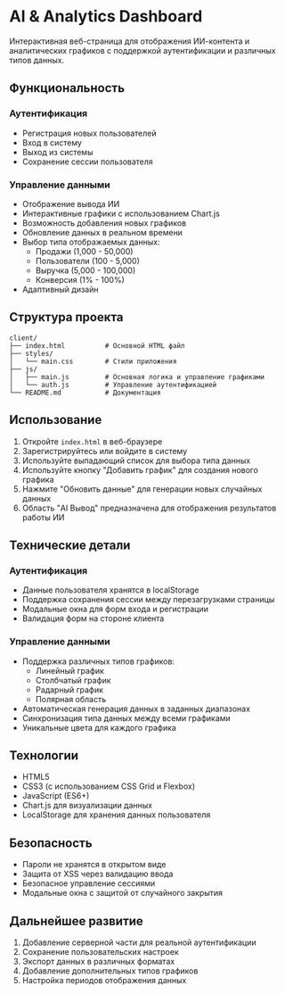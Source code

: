 # AI & Analytics Dashboard

Интерактивная веб-страница для отображения ИИ-контента и аналитических графиков с поддержкой аутентификации и различных типов данных.

## Функциональность

### Аутентификация
- Регистрация новых пользователей
- Вход в систему
- Выход из системы
- Сохранение сессии пользователя

### Управление данными
- Отображение вывода ИИ
- Интерактивные графики с использованием Chart.js
- Возможность добавления новых графиков
- Обновление данных в реальном времени
- Выбор типа отображаемых данных:
  - Продажи (1,000 - 50,000)
  - Пользователи (100 - 5,000)
  - Выручка (5,000 - 100,000)
  - Конверсия (1% - 100%)
- Адаптивный дизайн

## Структура проекта

```
client/
├── index.html          # Основной HTML файл
├── styles/
│   └── main.css        # Стили приложения
├── js/
│   ├── main.js         # Основная логика и управление графиками
│   └── auth.js         # Управление аутентификацией
└── README.md           # Документация
```

## Использование

1. Откройте `index.html` в веб-браузере
2. Зарегистрируйтесь или войдите в систему
3. Используйте выпадающий список для выбора типа данных
4. Используйте кнопку "Добавить график" для создания нового графика
5. Нажмите "Обновить данные" для генерации новых случайных данных
6. Область "AI Вывод" предназначена для отображения результатов работы ИИ

## Технические детали

### Аутентификация
- Данные пользователя хранятся в localStorage
- Поддержка сохранения сессии между перезагрузками страницы
- Модальные окна для форм входа и регистрации
- Валидация форм на стороне клиента

### Управление данными
- Поддержка различных типов графиков:
  - Линейный график
  - Столбчатый график
  - Радарный график
  - Полярная область
- Автоматическая генерация данных в заданных диапазонах
- Синхронизация типа данных между всеми графиками
- Уникальные цвета для каждого графика

## Технологии

- HTML5
- CSS3 (с использованием CSS Grid и Flexbox)
- JavaScript (ES6+)
- Chart.js для визуализации данных
- LocalStorage для хранения данных пользователя

## Безопасность

- Пароли не хранятся в открытом виде
- Защита от XSS через валидацию ввода
- Безопасное управление сессиями
- Модальные окна с защитой от случайного закрытия

## Дальнейшее развитие

1. Добавление серверной части для реальной аутентификации
2. Сохранение пользовательских настроек
3. Экспорт данных в различных форматах
4. Добавление дополнительных типов графиков
5. Настройка периодов отображения данных 